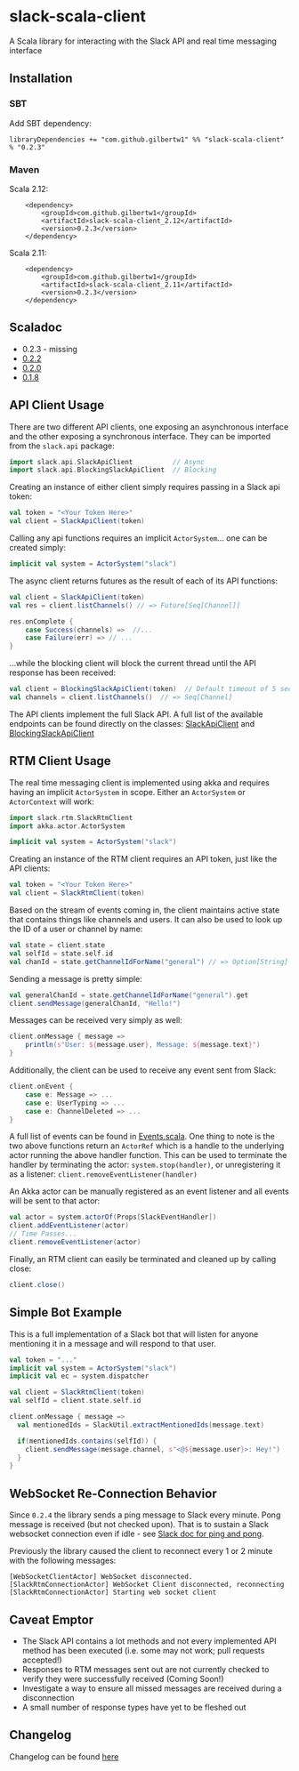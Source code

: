 # slack-scala-client

A Scala library for interacting with the Slack API and real time messaging interface


## Installation

### SBT

Add SBT dependency:

    libraryDependencies += "com.github.gilbertw1" %% "slack-scala-client" % "0.2.3"


### Maven

Scala 2.12:

        <dependency>
            <groupId>com.github.gilbertw1</groupId>
            <artifactId>slack-scala-client_2.12</artifactId>
            <version>0.2.3</version>
        </dependency>

Scala 2.11:

        <dependency>
            <groupId>com.github.gilbertw1</groupId>
            <artifactId>slack-scala-client_2.11</artifactId>
            <version>0.2.3</version>
        </dependency>


## Scaladoc

* 0.2.3 - missing
* [0.2.2](http://doc.bryangilbert.com/slack-scala-client/0.2.2/index.html)
* [0.2.0](http://doc.bryangilbert.com/slack-scala-client/0.2.0/)
* [0.1.8](http://doc.bryangilbert.com/slack-scala-client/0.1.8/)


## API Client Usage

There are two different API clients, one exposing an asynchronous interface and the other exposing a synchronous interface. They can be imported from the `slack.api` package:

```scala
import slack.api.SlackApiClient          // Async
import slack.api.BlockingSlackApiClient  // Blocking
```

Creating an instance of either client simply requires passing in a Slack api token:

```scala
val token = "<Your Token Here>"
val client = SlackApiClient(token)
```

Calling any api functions requires an implicit `ActorSystem`... one can be created simply:

```scala
implicit val system = ActorSystem("slack")
```

The async client returns futures as the result of each of its API functions:

```scala
val client = SlackApiClient(token)
val res = client.listChannels() // => Future[Seq[Channel]]

res.onComplete {
    case Success(channels) =>  //...
    case Failure(err) => // ...
}
```

...while the blocking client will block the current thread until the API response has been received:

```scala
val client = BlockingSlackApiClient(token)  // Default timeout of 5 seconds
val channels = client.listChannels()  // => Seq[Channel]
```

The API clients implement the full Slack API. A full list of the available endpoints can be found directly on the classes: [SlackApiClient](src/main/scala/slack/api/SlackApiClient.scala#L83-L507) and [BlockingSlackApiClient](src/main/scala/slack/api/BlockingSlackApiClient.scala#L28-L324)


## RTM Client Usage

The real time messaging client is implemented using akka and requires having an implicit `ActorSystem` in scope. Either an `ActorSystem` or `ActorContext` will work:

```scala
import slack.rtm.SlackRtmClient
import akka.actor.ActorSystem

implicit val system = ActorSystem("slack")
```

Creating an instance of the RTM client requires an API token, just like the API clients:

```scala
val token = "<Your Token Here>"
val client = SlackRtmClient(token)
```

Based on the stream of events coming in, the client maintains active state that contains things like channels and users. It can also be used to look up the ID of a user or channel by name:

```scala
val state = client.state
val selfId = state.self.id
val chanId = state.getChannelIdForName("general") // => Option[String]
```

Sending a message is pretty simple:

```scala
val generalChanId = state.getChannelIdForName("general").get
client.sendMessage(generalChanId, "Hello!")
```

Messages can be received very simply as well:

```scala
client.onMessage { message =>
    println(s"User: ${message.user}, Message: ${message.text}")
}
```

Additionally, the client can be used to receive any event sent from Slack:

```scala
client.onEvent {
    case e: Message => ...
    case e: UserTyping => ...
    case e: ChannelDeleted => ...
}
```

A full list of events can be found in [Events.scala](src/main/scala/slack/models/Events.scala). One thing to note is the two above functions return an `ActorRef` which is a handle to the underlying actor running the above handler function. This can be used to terminate the handler by terminating the actor: ```system.stop(handler)```, or unregistering it as a listener: ```client.removeEventListener(handler)```

An Akka actor can be manually registered as an event listener and all events will be sent to that actor:

```scala
val actor = system.actorOf(Props[SlackEventHandler])
client.addEventListener(actor)
// Time Passes...
client.removeEventListener(actor)
```

Finally, an RTM client can easily be terminated and cleaned up by calling close:

```scala
client.close()
```


## Simple Bot Example

This is a full implementation of a Slack bot that will listen for anyone mentioning it in a message and will respond to that user.

```scala
val token = "..."
implicit val system = ActorSystem("slack")
implicit val ec = system.dispatcher

val client = SlackRtmClient(token)
val selfId = client.state.self.id

client.onMessage { message =>
  val mentionedIds = SlackUtil.extractMentionedIds(message.text)

  if(mentionedIds.contains(selfId)) {
    client.sendMessage(message.channel, s"<@${message.user}>: Hey!")
  }
}
```


## WebSocket Re-Connection Behavior

Since `0.2.4` the library sends a ping message to Slack every minute. Pong
message is received (but not checked upon). That is to sustain a Slack
websocket connection even if idle - see [Slack doc for ping and pong](https://api.slack.com/rtm#ping_and_pong).

Previously the library caused the client to reconnect every 1 or 2 minute
with the following messages:
```
[WebSocketClientActor] WebSocket disconnected.
[SlackRtmConnectionActor] WebSocket Client disconnected, reconnecting
[SlackRtmConnectionActor] Starting web socket client
```


## Caveat Emptor

- The Slack API contains a lot methods and not every implemented API method has been executed (i.e. some may not work; pull requests accepted!)
- Responses to RTM messages sent out are not currently checked to verify they were successfully received (Coming Soon!)
- Investigate a way to ensure all missed messages are received during a disconnection
- A small number of response types have yet to be fleshed out


## Changelog

Changelog can be found [here](CHANGELOG.md)
